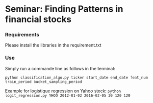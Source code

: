 # Seminar: Finding Patterns in financial stocks

### Requirements

Please install the libraries in the requirement.txt

### Use

Simply run a commande line as follows  in the terminal:

`python classification_algo.py ticker start_date end_date feat_num
 train_period bucket_sampling_period`
 
Example for logistique regression on Yahoo stock:
`python logit_regression.py YHOO 2012-01-02 2016-02-05 30
 120 120`
 
 

